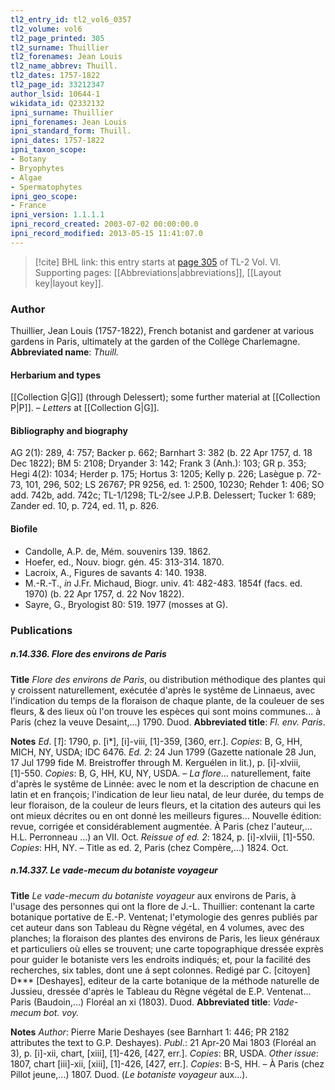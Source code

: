 ```yaml
---
tl2_entry_id: tl2_vol6_0357
tl2_volume: vol6
tl2_page_printed: 305
tl2_surname: Thuillier
tl2_forenames: Jean Louis
tl2_name_abbrev: Thuill.
tl2_dates: 1757-1822
tl2_page_id: 33212347
author_lsid: 10644-1
wikidata_id: Q2332132
ipni_surname: Thuillier
ipni_forenames: Jean Louis
ipni_standard_form: Thuill.
ipni_dates: 1757-1822
ipni_taxon_scope: 
- Botany
- Bryophytes
- Algae
- Spermatophytes
ipni_geo_scope: 
- France
ipni_version: 1.1.1.1
ipni_record_created: 2003-07-02 00:00:00.0
ipni_record_modified: 2013-05-15 11:41:07.0
---
```



> [!cite] BHL link: this entry starts at [page 305](https://www.biodiversitylibrary.org/page/33212347) of TL-2 Vol. VI.
> Supporting pages: [[Abbreviations|abbreviations]], [[Layout key|layout key]].

### Author

Thuillier, Jean Louis (1757-1822), French botanist and gardener at various gardens in Paris, ultimately at the garden of the Collège Charlemagne. 
**Abbreviated name**: *Thuill.*

#### Herbarium and types

[[Collection G|G]] (through Delessert); some further material at [[Collection P|P]]. – *Letters* at [[Collection G|G]].

#### Bibliography and biography

AG 2(1): 289, 4: 757; Backer p. 662; Barnhart 3: 382 (b. 22 Apr 1757, d. 18 Dec 1822); BM 5: 2108; Dryander 3: 142; Frank 3 (Anh.): 103; GR p. 353; Hegi 4(2): 1034; Herder p. 175; Hortus 3: 1205; Kelly p. 226; Lasègue p. 72-73, 101, 296, 502; LS 26767; PR 9256, ed. 1: 2500, 10230; Rehder 1: 406; SO add. 742b, add. 742c; TL-1/1298; TL-2/see J.P.B. Delessert; Tucker 1: 689; Zander ed. 10, p. 724, ed. 11, p. 826.

#### Biofile

- Candolle, A.P. de, Mém. souvenirs 139. 1862.
- Hoefer, ed., Nouv. biogr. gén. 45: 313-314. 1870.
- Lacroix, A., Figures de savants 4: 140. 1938.
- M.-R.-T., *in* J.Fr. Michaud, Biogr. univ. 41: 482-483. 1854f (facs. ed. 1970) (b. 22 Apr 1757, d. 22 Nov 1822).
- Sayre, G., Bryologist 80: 519. 1977 (mosses at G).

### Publications

##### n.14.336. Flore des environs de Paris

**Title**
*Flore des environs de Paris*, ou distribution méthodique des plantes qui y croissent naturellement, exécutée d'après le systême de Linnaeus, avec l'indication du temps de la floraison de chaque plante, de la couleuer de ses fleurs, & des lieux où l'on trouve les espèces qui sont moins communes... à Paris (chez la veuve Desaint,...) 1790. Duod.
**Abbreviated title**: *Fl. env. Paris*.

**Notes**
*Ed*. \[*1*\]: 1790, p. \[i\*\], \[i\]-viii, \[1\]-359, \[360, err.\]. *Copies*: B, G, HH, MICH, NY, USDA; IDC 6476.
*Ed. 2*: 24 Jun 1799 (Gazette nationale 28 Jun, 17 Jul 1799 fide M. Breistroffer through M. Kerguélen in lit.), p. \[i\]-xlviii, \[1\]-550. *Copies*: B, G, HH, KU, NY, USDA. – *La flore*... naturellement, faite d'après le systême de Linnée: avec le nom et la description de chacune en latin et en françois; l'indication de leur lieu natal, de leur durée, du temps de leur floraison, de la couleur de leurs fleurs, et la citation des auteurs qui les ont mieux décrites ou en ont donné les meilleurs figures... Nouvelle édition: revue, corrigée et considérablement augmentée. À Paris (chez l'auteur,... H.L. Perronneau ...) an VII. Oct.
*Reissue of ed. 2*: 1824, p. \[i\]-xlviii, \[1\]-550. *Copies*: HH, NY. – Title as ed. 2, Paris (chez Compère,...) 1824. Oct.

##### n.14.337. Le vade-mecum du botaniste voyageur

**Title**
*Le vade-mecum du botaniste voyageur* aux environs de Paris, à l'usage des personnes qui ont la flore de J.-L. Thuillier: contenant la carte botanique portative de E.-P. Ventenat; l'etymologie des genres publiés par cet auteur dans son Tableau du Règne végétal, en 4 volumes, avec des planches; la floraison des plantes des environs de Paris, les lieux généraux et particuliers où elles se trouvent; une carte topographique dressée exprès pour guider le botaniste vers les endroits indiqués; et, pour la facilité des recherches, six tables, dont une á sept colonnes. Redigé par C. \[citoyen\] D\*\*\* \[Deshayes\], editeur de la carte botanique de la méthode naturelle de Jussieu, dressée d'après le Tableau du Règne végétal de E.P. Ventenat... Paris (Baudoin,...) Floréal an xi (1803). Duod.
**Abbreviated title**: *Vade-mecum bot. voy.*

**Notes**
*Author*: Pierre Marie Deshayes (see Barnhart 1: 446; PR 2182 attributes the text to G.P. Deshayes).
*Publ*.: 21 Apr-20 Mai 1803 (Floréal an 3), p. \[i\]-xii, chart, \[xiii\], \[1\]-426, \[427, err.\].
*Copies*: BR, USDA.
*Other issue*: 1807, chart \[iii\]-xii, \[xiii\], \[1\]-426, \[427, err.\]. *Copies*: B-S, HH. – À Paris (chez Pillot jeune,...) 1807. Duod.
(*Le botaniste voyageur* aux...).

